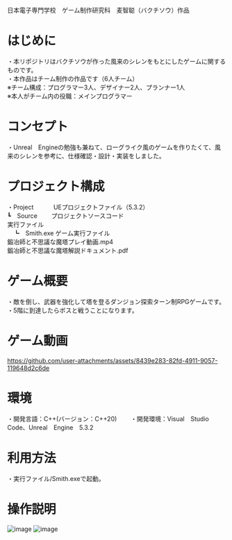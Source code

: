 日本電子専門学校　ゲーム制作研究科　麦智聪（バクチソウ）作品

# はじめに
・本リポジトリはバクチソウが作った風来のシレンをもとにしたゲームに関するものです。  
・本作品はチーム制作の作品です（6人チーム）  
※チーム構成：プログラマー3人、デザイナー2人、プランナー1人  
※本人がチーム内の役職：メインプログラマー  

# コンセプト
・Unreal　Engineの勉強も兼ねて、ローグライク風のゲームを作りたくて、風来のシレンを参考に、仕様確認・設計・実装をしました。

# プロジェクト構成
・Project　　　 UEプロジェクトファイル（5.3.2）  
  ┗　Source　　 プロジェクトソースコード  
  実行ファイル  
　┗　Smith.exe  ゲーム実行ファイル  
 鍛冶師と不思議な魔塔プレイ動画.mp4  
 鍛冶師と不思議な魔塔解説ドキュメント.pdf
 
# ゲーム概要
・敵を倒し、武器を強化して塔を登るダンジョン探索ターン制RPGゲームです。　　
・5階に到達したらボスと戦うことになります。

# ゲーム動画

https://github.com/user-attachments/assets/8439e283-82fd-4911-9057-119648d2c6de

# 環境
・開発言語：C++(バージョン：C++20)　　
・開発環境：Visual　Studio　Code、Unreal　Engine　5.3.2

# 利用方法
・実行ファイル/Smith.exeで起動。

# 操作説明

![image](https://github.com/user-attachments/assets/d76f0437-2707-4fd7-af48-485312905e7e)
![image](https://github.com/user-attachments/assets/3ff015a6-32f7-4e7e-9024-5b71a3d0b118)


